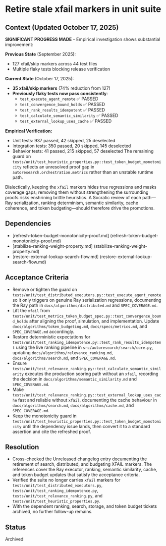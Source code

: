 # Retire stale xfail markers in unit suite

## Context (Updated October 17, 2025)

**SIGNIFICANT PROGRESS MADE** - Empirical investigation shows substantial improvement:

**Previous State** (September 2025):
- 127 xfail/skip markers across 44 test files
- Multiple flaky tests blocking release verification

**Current State** (October 17, 2025):
- **35 xfail/skip markers** (74% reduction from 127)
- **Previously flaky tests now pass consistently**:
  - `test_execute_agent_remote` ✅ PASSED
  - `test_convergence_bound_holds` ✅ PASSED
  - `test_rank_results_idempotent` ✅ PASSED
  - `test_calculate_semantic_similarity` ✅ PASSED
  - `test_external_lookup_uses_cache` ✅ PASSED

**Empirical Verification:**
- Unit tests: 937 passed, 42 skipped, 25 deselected
- Integration tests: 350 passed, 20 skipped, 145 deselected
- Behavior tests: 41 passed, 215 skipped, 57 deselected The remaining guard on
`tests/unit/test_heuristic_properties.py::test_token_budget_monotonicity`
reflects an unresolved proof gap in
`autoresearch.orchestration.metrics` rather than an unstable runtime
path.

Dialectically, keeping the `xfail` markers hides true regressions and
masks coverage gaps; removing them without strengthening the surrounding
proofs risks enshrining brittle heuristics. A Socratic review of each
path—Ray serialization, ranking determinism, semantic similarity, cache
coherence, and token budgeting—should therefore drive the promotions.

## Dependencies
- [refresh-token-budget-monotonicity-proof.md]
  (refresh-token-budget-monotonicity-proof.md)
- [stabilize-ranking-weight-property.md]
  (stabilize-ranking-weight-property.md)
- [restore-external-lookup-search-flow.md]
  (restore-external-lookup-search-flow.md)

## Acceptance Criteria
- Remove or tighten the guard on
  `tests/unit/test_distributed_executors.py::test_execute_agent_remote` so
  it only triggers on genuine Ray serialization regressions, documenting
  the Ray path in `docs/algorithms/distributed.md` and
  `SPEC_COVERAGE.md`.
- Lift the `xfail` from
  `tests/unit/test_metrics_token_budget_spec.py::test_convergence_bound_holds`
  after aligning the proof, simulation, and implementation. Update
  `docs/algorithms/token_budgeting.md`, `docs/specs/metrics.md`, and
  `SPEC_COVERAGE.md` accordingly.
- Restore deterministic expectations for
  `tests/unit/test_ranking_idempotence.py::test_rank_results_idempotent`
  using the live ranking pipeline in `src/autoresearch/search/core.py`,
  updating `docs/algorithms/relevance_ranking.md`,
  `docs/algorithms/search.md`, and `SPEC_COVERAGE.md`.
- Ensure
  `tests/unit/test_relevance_ranking.py::test_calculate_semantic_similarity`
  executes the production scoring path without an `xfail`, recording the
  decision in `docs/algorithms/semantic_similarity.md` and
  `SPEC_COVERAGE.md`.
- Make
  `tests/unit/test_relevance_ranking.py::test_external_lookup_uses_cache`
  fast and reliable without `xfail`, documenting the cache behaviour in
  `docs/algorithms/search.md`, `docs/algorithms/cache.md`, and
  `SPEC_COVERAGE.md`.
- Keep the monotonicity guard in
  `tests/unit/test_heuristic_properties.py::test_token_budget_monotonicity`
  until the dependency issue lands, then convert it to a standard
  assertion and cite the refreshed proof.

## Resolution
- Cross-checked the Unreleased changelog entry documenting the retirement
  of search, distributed, and budgeting XFAIL markers. The references
  cover the Ray executor, ranking, semantic similarity, cache, and token
  budget updates that satisfy the acceptance criteria.
- Verified the suite no longer carries `xfail` markers for
  `tests/unit/test_distributed_executors.py`,
  `tests/unit/test_ranking_idempotence.py`,
  `tests/unit/test_relevance_ranking.py`, and
  `tests/unit/test_heuristic_properties.py`.
- With the dependent ranking, search, storage, and token budget tickets
  archived, no further follow-up remains.

## Status
Archived
